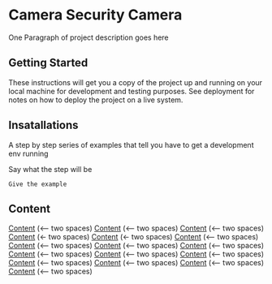 # Camera Security Camera

One Paragraph of project description goes here

## Getting Started

These instructions will get you a copy of the project up and running on your local machine for development and testing purposes. See deployment for notes on how to deploy the project on a live system.

## Insatallations


A step by step series of examples that tell you have to get a development env running

Say what the step will be

```
Give the example
```


## Content

[Content](./README1.md) (<-- two spaces)
[Content](./README2.md) (<-- two spaces)
[Content](./README3.md) (<-- two spaces)
[Content](./README4.md) (<- two spaces)
[Content](./README5.md) (<- two spaces)
[Content](./README6.md) (<-- two spaces)
[Content](./README7.md) (<-- two spaces)
[Content](./README8.md) (<-- two spaces)
[Content](./README10.md) (<-- two spaces)
[Content](./README11.md) (<-- two spaces)
[Content](./README12.md) (<-- two spaces)
[Content](./README13.md) (<-- two spaces)
[Content](./README14.md) (<-- two spaces)
[Content](./README15.md) (<-- two spaces)
[Content](./README16.md) (<-- two spaces)
[Content](./README17.md) (<-- two spaces)



